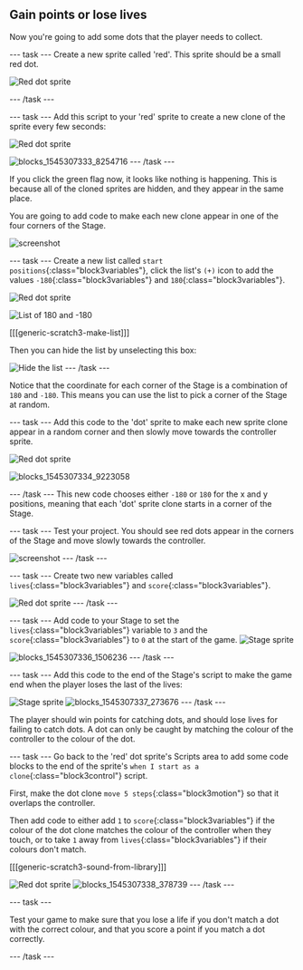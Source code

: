 ## Gain points or lose lives

Now you're going to add some dots that the player needs to collect.

--- task ---
Create a new sprite called 'red'. This sprite should be a small red dot.

![Red dot sprite](images/dots-red.png)

--- /task ---

--- task ---
Add this script to your 'red' sprite to create a new clone of the sprite every few seconds:

![Red dot sprite](images/red-sprite.png)

![blocks_1545307333_8254716](images/blocks_1545307333_8254716.png)
--- /task ---

If you click the green flag now, it looks like nothing is happening. This is because all of the cloned sprites are hidden, and they appear in the same place.

You are going to add code to make each new clone appear in one of the four corners of the Stage.

![screenshot](images/dots-start.png)

--- task ---
Create a new list called `start positions`{:class="block3variables"}, click the list's `(+)` icon to add the values `-180`{:class="block3variables"}  and `180`{:class="block3variables"}.

![Red dot sprite](images/red-sprite.png)

![List of 180 and -180](images/dots-list.png)

[[[generic-scratch3-make-list]]]

Then you can hide the list by unselecting this box:

![Hide the list](images/hide-list.png)
--- /task ---

Notice that the coordinate for each corner of the Stage is a combination of `180` and `-180`. This means you can use the list to pick a corner of the Stage at random.

--- task ---
Add this code to the 'dot' sprite to make each new sprite clone appear in a random corner and then slowly move towards the controller sprite.

![Red dot sprite](images/red-sprite.png)

![blocks_1545307334_9223058](images/blocks_1545307334_9223058.png)

--- /task ---
This new code chooses either `-180` or `180` for the x and y positions, meaning that each 'dot' sprite clone starts in a corner of the Stage.

--- task ---
Test your project. You should see red dots appear in the corners of the Stage and move slowly towards the controller.

![screenshot](images/dots-red-test.png)
--- /task ---

--- task ---
Create two new variables called `lives`{:class="block3variables"} and `score`{:class="block3variables"}.

![Red dot sprite](images/red-sprite.png)
--- /task ---

--- task ---
Add code to your Stage to set the `lives`{:class="block3variables"} variable to `3` and the `score`{:class="block3variables"} to `0` at the start of the game.
![Stage sprite](images/stage-sprite.png)

![blocks_1545307336_1506236](images/blocks_1545307336_1506236.png)
--- /task ---

--- task ---
Add this code to the end of the Stage's script to make the game end when the player loses the last of the lives:

![Stage sprite](images/stage-sprite.png)
![blocks_1545307337_273676](images/blocks_1545307337_273676.png)
--- /task ---

The player should win points for catching dots, and should lose lives for failing to catch dots. A dot can only be caught by matching the colour of the controller to the colour of the dot.

--- task ---
Go back to the 'red' dot sprite's Scripts area to add some code blocks to the end of the sprite's `when I start as a clone`{:class="block3control"} script.

First, make the dot clone `move 5 steps`{:class="block3motion"} so that it overlaps the controller.

Then add code to either add `1` to `score`{:class="block3variables"} if the colour of the dot clone matches the colour of the controller when they touch, or to take `1` away from `lives`{:class="block3variables"} if their colours don't match.

[[[generic-scratch3-sound-from-library]]]

![Red dot sprite](images/red-sprite.png)
![blocks_1545307338_378739](images/blocks_1545307338_378739.png)
--- /task ---

--- task ---

Test your game to make sure that you lose a life if you don't match a dot with the correct colour, and that you score a point if you match a dot correctly.

--- /task ---
